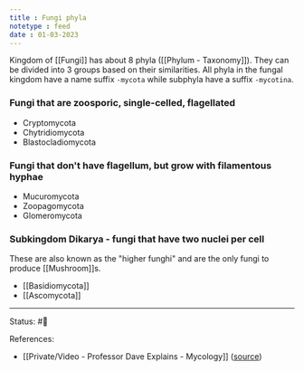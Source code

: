```yaml
---
title : Fungi phyla
notetype : feed
date : 01-03-2023
---
```


Kingdom of [[Fungi]] has about 8 phyla ([[Phylum - Taxonomy]]). They can be divided into 3 groups based on their similarities. All phyla in the fungal kingdom have a name suffix `-mycota` while subphyla have a suffix `-mycotina`.

### Fungi that are zoosporic, single-celled, flagellated

- Cryptomycota 
- Chytridiomycota
- Blastocladiomycota 

### Fungi that don't have flagellum, but grow with filamentous hyphae

- Mucuromycota 
- Zoopagomycota 
- Glomeromycota 

###  Subkingdom Dikarya - fungi that have two nuclei per cell

These are also known as the "higher funghi" and are the only fungi to produce [[Mushroom]]s.

- [[Basidiomycota]]
- [[Ascomycota]] 

-----

Status: #🌱 

References:
- [[Private/Video - Professor Dave Explains - Mycology]] ([source](https://www.youtube.com/watch?v=wqKNm_evkYA&list=PLybg94GvOJ9Hyyv_MD2Y7OPFxhnrKFsD6&ab_channel=ProfessorDaveExplains))
